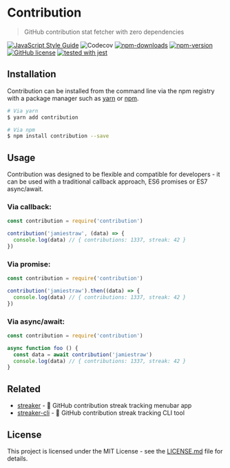 # Contribution

> GitHub contribution stat fetcher with zero dependencies

[![JavaScript Style Guide](https://img.shields.io/badge/code_style-standard-brightgreen.svg)](https://github.com/standard/standard) ![Codecov](https://img.shields.io/codecov/c/github/jamiestraw/contribution.svg) [![npm-downloads](https://img.shields.io/npm/dt/contribution.svg)](https://npmjs.com/package/contribution) [![npm-version](https://img.shields.io/npm/v/contribution.svg)](https://npmjs.com/package/contribution) [![GitHub license](https://img.shields.io/badge/license-MIT-blue.svg)](https://raw.githubusercontent.com/jamiestraw/contribution/master/LICENSE.md) [![tested with jest](https://img.shields.io/badge/tested_with-jest-99424f.svg)](https://github.com/facebook/jest)

## Installation

Contribution can be installed from the command line via the npm registry with a package manager such as [yarn](https://github.com/yarnpkg/yarn) or [npm](https://github.com/npm/npm).

```sh
# Via yarn
$ yarn add contribution

# Via npm
$ npm install contribution --save
```

## Usage

Contribution was designed to be flexible and compatible for developers - it can be used with a traditional callback approach, ES6 promises or ES7 async/await.

### Via callback:
```javascript
const contribution = require('contribution')

contribution('jamiestraw', (data) => {
  console.log(data) // { contributions: 1337, streak: 42 }
})
```

### Via promise:
```javascript
const contribution = require('contribution')

contribution('jamiestraw').then((data) => {
  console.log(data) // { contributions: 1337, streak: 42 }
})
```

### Via async/await:
```javascript
const contribution = require('contribution')

async function foo () {
  const data = await contribution('jamiestraw')
  console.log(data) // { contributions: 1337, streak: 42 }
}
```

## Related

- [streaker](https://github.com/jamiestraw/streaker) - 🐙 GitHub contribution streak tracking menubar app
- [streaker-cli](https://github.com/jamiestraw/streaker-cli) - 🐙 GitHub contribution streak tracking CLI tool

## License

This project is licensed under the MIT License - see the [LICENSE.md](LICENSE.md) file for details.
